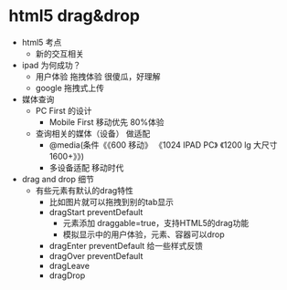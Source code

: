 # html5 drag&drop

- html5 考点
  - 新的交互相关
- ipad 为何成功？
  - 用户体验 拖拽体验 很傻瓜，好理解
  - google 拖拽式上传
- 媒体查询
  - PC First 的设计
    - Mobile First 移动优先 80%体验
  - 查询相关的媒体（设备） 做适配
    - @media(条件《《600 移动》 《1024 IPAD PC》 《1200 lg 大尺寸 1600+》》)
    - 多设备适配 移动时代
- drag and drop 细节
  - 有些元素有默认的drag特性
    - 比如图片就可以拖拽到别的tab显示
    - dragStart  preventDefault
      - 元素添加 draggable=true，支持HTML5的drag功能
      - 模拟显示中的用户体验，元素、容器可以drop
    - dragEnter  preventDefault 给一些样式反馈
    - dragOver   preventDefault
    - dragLeave
    - dragDrop